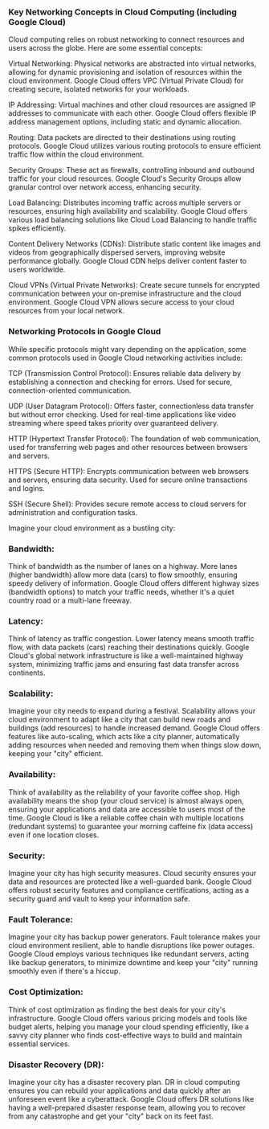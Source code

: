### Key Networking Concepts in Cloud Computing (including Google Cloud)
Cloud computing relies on robust networking to connect resources and users across the globe. Here are some essential concepts:

Virtual Networking: Physical networks are abstracted into virtual networks, allowing for dynamic provisioning and isolation of resources within the cloud environment. Google Cloud offers VPC (Virtual Private Cloud) for creating secure, isolated networks for your workloads.

IP Addressing: Virtual machines and other cloud resources are assigned IP addresses to communicate with each other. Google Cloud offers flexible IP address management options, including static and dynamic allocation.

Routing: Data packets are directed to their destinations using routing protocols. Google Cloud utilizes various routing protocols to ensure efficient traffic flow within the cloud environment.

Security Groups: These act as firewalls, controlling inbound and outbound traffic for your cloud resources. Google Cloud's Security Groups allow granular control over network access, enhancing security.

Load Balancing: Distributes incoming traffic across multiple servers or resources, ensuring high availability and scalability. Google Cloud offers various load balancing solutions like Cloud Load Balancing to handle traffic spikes efficiently.

Content Delivery Networks (CDNs): Distribute static content like images and videos from geographically dispersed servers, improving website performance globally. Google Cloud CDN helps deliver content faster to users worldwide.

Cloud VPNs (Virtual Private Networks): Create secure tunnels for encrypted communication between your on-premise infrastructure and the cloud environment. Google Cloud VPN allows secure access to your cloud resources from your local network.

### Networking Protocols in Google Cloud
While specific protocols might vary depending on the application, some common protocols used in Google Cloud networking activities include:

TCP (Transmission Control Protocol): Ensures reliable data delivery by establishing a connection and checking for errors. Used for secure, connection-oriented communication.

UDP (User Datagram Protocol): Offers faster, connectionless data transfer but without error checking. Used for real-time applications like video streaming where speed takes priority over guaranteed delivery.

HTTP (Hypertext Transfer Protocol): The foundation of web communication, used for transferring web pages and other resources between browsers and servers.

HTTPS (Secure HTTP): Encrypts communication between web browsers and servers, ensuring data security. Used for secure online transactions and logins.

SSH (Secure Shell): Provides secure remote access to cloud servers for administration and configuration tasks.


Imagine your cloud environment as a bustling city:

### Bandwidth: 
Think of bandwidth as the number of lanes on a highway. More lanes (higher bandwidth) allow more data (cars) to flow smoothly, ensuring speedy delivery of information. Google Cloud offers different highway sizes (bandwidth options) to match your traffic needs, whether it's a quiet country road or a multi-lane freeway.

### Latency:  
Think of latency as traffic congestion. Lower latency means smooth traffic flow, with data packets (cars) reaching their destinations quickly. Google Cloud's global network infrastructure is like a well-maintained highway system, minimizing traffic jams and ensuring fast data transfer across continents.

### Scalability:  
Imagine your city needs to expand during a festival. Scalability allows your cloud environment to adapt like a city that can build new roads and buildings (add resources) to handle increased demand. Google Cloud offers features like auto-scaling, which acts like a city planner, automatically adding resources when needed and removing them when things slow down, keeping your "city" efficient.

### Availability:  
Think of availability as the reliability of your favorite coffee shop. High availability means the shop (your cloud service) is almost always open, ensuring your applications and data are accessible to users most of the time. Google Cloud is like a reliable coffee chain with multiple locations (redundant systems) to guarantee your morning caffeine fix (data access) even if one location closes.

### Security:  
Imagine your city has high security measures. Cloud security ensures your data and resources are protected like a well-guarded bank. Google Cloud offers robust security features and compliance certifications, acting as a security guard and vault to keep your information safe.

### Fault Tolerance:  
Imagine your city has backup power generators. Fault tolerance makes your cloud environment resilient, able to handle disruptions like power outages. Google Cloud employs various techniques like redundant servers, acting like backup generators, to minimize downtime and keep your "city" running smoothly even if there's a hiccup.

### Cost Optimization:  
Think of cost optimization as finding the best deals for your city's infrastructure. Google Cloud offers various pricing models and tools like budget alerts, helping you manage your cloud spending efficiently, like a savvy city planner who finds cost-effective ways to build and maintain essential services.

### Disaster Recovery (DR):  
Imagine your city has a disaster recovery plan. DR in cloud computing ensures you can rebuild your applications and data quickly after an unforeseen event like a cyberattack. Google Cloud offers DR solutions  like having a well-prepared disaster response team, allowing you to recover from any catastrophe and get your "city" back on its feet fast.
